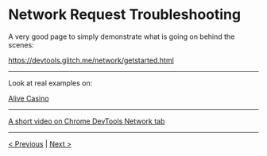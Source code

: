 # Network Request Troubleshooting
<!-- * Completed and spellchecked -->
A very good page to simply demonstrate what is going on behind the scenes:

https://devtools.glitch.me/network/getstarted.html

----
Look at real examples on:

[Alive Casino](https://alive.evolutiongaming.com/)

----
[A short video on Chrome DevTools Network tab](https://www.youtube.com/watch?v=e1gAyQuIFQo)

----
[< Previous](Postman-tips.md) | [Next >](Toubleshooting-and-Kibana.md)